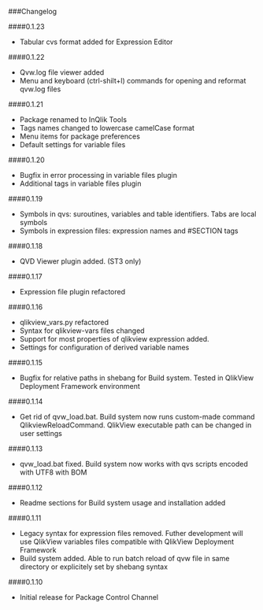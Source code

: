 ###Changelog

####0.1.23

- Tabular cvs format added for Expression Editor

####0.1.22

- Qvw.log file viewer added
- Menu and keyboard (ctrl-shilt+l) commands for opening and reformat qvw.log files

####0.1.21

- Package renamed to InQlik Tools
- Tags names changed to lowercase camelCase format
- Menu items for package preferences
- Default settings for variable files

####0.1.20

- Bugfix in error processing in variable files plugin
- Additional tags in variable files plugin

####0.1.19

- Symbols in qvs: suroutines, variables and table identifiers. Tabs are local symbols
- Symbols in expression files: expression names and \#SECTION tags

####0.1.18

- QVD Viewer plugin added. (ST3 only)

####0.1.17

- Expression file plugin refactored

####0.1.16

- qlikview_vars.py refactored
- Syntax for qlikview-vars files changed
- Support for most properties of qlikview expression added.
- Settings for configuration of derived variable names 

####0.1.15

- Bugfix for relative paths in shebang for Build system. Tested in QlikView Deployment Framework environment

####0.1.14

- Get rid of qvw_load.bat. Build system now runs custom-made command QlikviewReloadCommand. QlikView executable path can be changed in user settings

####0.1.13

- qvw_load.bat fixed. Build system now works with qvs scripts encoded with UTF8 with BOM

####0.1.12

- Readme sections for  Build system usage and installation added

####0.1.11

- Legacy syntax for expression files removed. Futher development will use QlikView variables files compatible with QlikView Deployment Framework
- Build system added. Able to run batch reload of qvw file in same directory or explicitely set by shebang syntax


####0.1.10

- Initial release for Package Control Channel